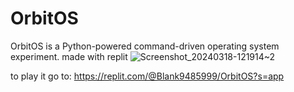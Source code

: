 
# OrbitOS
OrbitOS is a Python-powered command-driven operating system experiment. 
made with replit
![Screenshot_20240318-121914~2](https://github.com/blank9485/OrbitOS/assets/137871802/fddd736d-1e45-4b83-a236-c892aae3e04b)

to play it go to:
https://replit.com/@Blank9485999/OrbitOS?s=app
